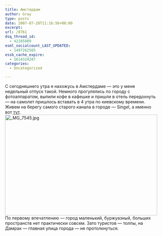 ```yaml
---
title: Амстердам
author: Gray
type: posts
date: 2007-07-28T11:16:56+00:00
excerpt:
url: /8761
dsq_thread_id:
  - 42185809
esml_socialcount_LAST_UPDATED:
  - 1497262565
essb_cache_expire:
  - 1614324287
categories:
  - Uncategorized

---
```








С сегодняшнего утра я нахожусь в Амстердаме &#8212; это у меня недельный отпуск такой. Немного прогулялись по городу с фотоаппаратом, выпили кофе в кафешке и пришли в отель передохнуть &#8212; на самолет пришлось вставать в 4 утра по киевскому времени.  
Живем на берегу самого старого канала в городе &#8212; Singel, а именно вот <a href="http://maps.google.com/maps/ms?f=q&hl=ru&geocode=&ie=UTF8&msa=0&msid=107201687888717024041.000436518972741c036dd&ll=52.37103,4.889597&spn=0.001762,0.004629&t=k&z=18&om=1" target="_blank">тут</a>.  
[<img src="http://img-fotki.yandex.ru/get/2/gray7400.2e/0_1f86_d687149c_L" width="500" height="332" title="_MG_7545.jpg" alt="_MG_7545.jpg" border="0" />][1]  
По первому впечатлению &#8212; город маленький, буржуазный, больших пространств нет практически совсем. Зато туристов &#8212; толпы, на Дамрак &#8212; главная улица города &#8212; не протолкнуться.

 [1]: http://fotki.yandex.ru/users/gray7400/view/8070/